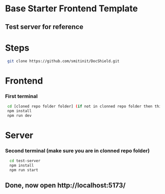# Base Starter Frontend Template
## Test server for reference

# Steps

  ```bash
   git clone https://github.com/smitinit/DocShield.git
```

# Frontend
### First terminal
 ```bash
  cd [cloned repo folder folder] (if not in clonned repo folder then this)
  npm install
  npm run dev
```
# Server
### Second terminal (make sure you are in clonned repo folder)
```bash
  cd test-server
  npm install
  npm run start
```


## Done, now open http://localhost:5173/

